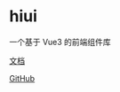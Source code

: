 # hiui

一个基于 Vue3 的前端组件库

[文档](https://chenshuangxinxi.github.io/hi-uniapp-ui-guide/)

[GitHub](https://github.com/ChenShuangXinXi/hi-uniapp-ui)
